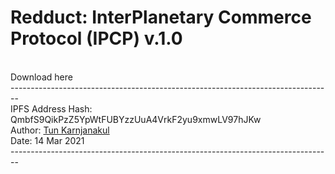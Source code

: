 <h1>Redduct: InterPlanetary Commerce Protocol (IPCP) v.1.0</h1>

<br>
Download here<br>
--------------------------------------------------------------------------------
<br>
IPFS Address Hash: QmbfS9QikPzZ5YpWtFUBYzzUuA4VrkF2yu9xmwLV97hJKw <br>
Author: <a href="https://twitter.com/TunKarnjanakul">Tun Karnjanakul</span></a> <br>
Date: 14 Mar 2021 <br>
--------------------------------------------------------------------------------
